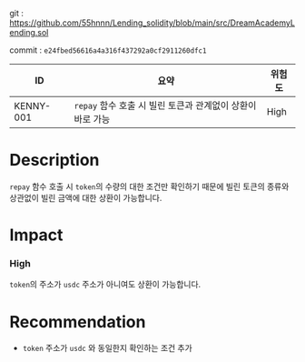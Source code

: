 git : https://github.com/55hnnn/Lending_solidity/blob/main/src/DreamAcademyLending.sol

commit : `e24fbed56616a4a316f437292a0cf2911260dfc1`

| **ID** | **요약** | **위험도** |
| --- | --- | --- |
| KENNY-001 | `repay` 함수 호출 시 빌린 토큰과 관계없이 상환이 바로 가능 | High |

# Description

`repay` 함수 호출 시 `token`의 수량의 대한 조건만 확인하기 때문에 빌린 토큰의 종류와 상관없이 빌린 금액에 대한 상환이 가능합니다.

# Impact

### High

`token`의 주소가 `usdc` 주소가 아니여도 상환이 가능합니다.

# Recommendation

- `token`  주소가 `usdc` 와 동일한지 확인하는 조건 추가